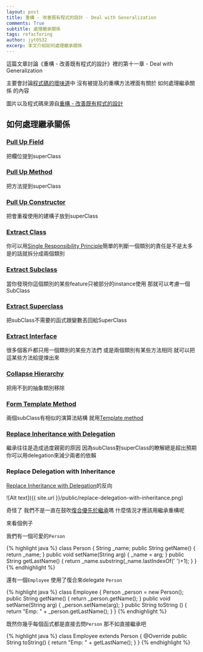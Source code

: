 ```yaml
---
layout: post
title: 重構 - 改善既有程式的設計 - Deal with Generalization
comments: True
subtitle: 處理繼承關係
tags: refacforing
author: jyt0532
excerp: 本文介紹如何處理繼承關係
---
```


這篇文章討論《重構 - 改善既有程式的設計》裡的第十一章 - Deal with Generalization

主要會討論[程式碼的壞味道](/toc/refactoring/)中 沒有被提及的重構方法裡面有關於 如何處理繼承關係 的內容

圖片以及程式碼來源自[重構 - 改善既有程式的設計](https://www.tenlong.com.tw/products/9789861547534)

## 如何處理繼承關係

### [Pull Up Field](/2020/04/15/duplicate-code/#pull-up-field)

把欄位提到superClass

### [Pull Up Method](/2020/04/15/duplicate-code/#pull-up-method)

把方法提到superClass

### [Pull Up Constructor](/2020/04/15/duplicate-code/#pull-up-constructor)

把會重複使用的建構子放到superClass


### [Extract Class](/2020/04/10/large-class/#extract-class)

你可以用[Single Responsibility Principle](/2020/03/18/srp/)簡單的判斷一個類別的責任是不是太多 是的話就拆分成兩個類別

### [Extract Subclass](/2020/04/10/large-class/#extract-subclass)

當你發現你這個類別的某些feature只被部分的instance使用 那就可以考慮一個SubClass

### [Extract Superclass](/2020/04/12/refused-bequest/#extract-superclass)

把subClass不需要的函式跟變數丟回給SuperClass

### [Extract Interface](/2020/04/10/large-class/#extract-interface)

很多個客戶都只用一個類別的某些方法們 或是兩個類別有某些方法相同 就可以把這某些方法給提煉出來

### [Collapse Hierarchy](/2020/04/15/lazy-class/#collapse-hierarchy)

把用不到的抽象類別移除

### [Form Template Method](/2020/04/15/duplicate-code/#form-template-method)

兩個subClass有相似的演算法結構 就用[Template method](/2017/09/12/template/)

### [Replace Inheritance with Delegation](/2020/04/12/refused-bequest/#replace-inheritance-with-delegation)

繼承往往是造成過度親密的原因 因為subClass對superClass的瞭解總是超出預期 你可以用delegation來減少兩者的依賴

### Replace Delegation with Inheritance

[Replace Inheritance with Delegation](#replace-inheritance-with-delegation)的反向

![Alt text]({{ site.url }}/public/replace-delegation-with-inheritance.png)

奇怪了 我們不是一直在鼓吹[復合優先於繼承](/2018/05/05/favor-composition-over-inheritance/)嗎 什麼情況才應該用繼承重構呢

來看個例子

我們有一個可愛的`Person`

{% highlight java %}
class Person { 
  String _name;
  public String getName() { 
    return _name;
  }
  public void setName(String arg) {
    _name = arg; 
  }
  public String getLastName() {
    return _name.substring(_name.lastIndexOf(' ')+1);
  } 
}
{% endhighlight %}

還有一個`Employee` 使用了復合來delegate `Person`

{% highlight java %}
class Employee {
  Person _person = new Person();
  public String getName() { 
    return _person.getName();
  }
  public void setName(String arg) {
    _person.setName(arg); 
  }
  public String toString () {
    return "Emp: " + _person.getLastName();
  } 
}
{% endhighlight %}

既然你幾乎每個函式都是直接去問`Person` 那不如直接繼承吧

{% highlight java %}
class Employee extends Person {
  @Override public String toString() {
    return "Emp: " + getLastName();
  }
}
{% endhighlight %}



